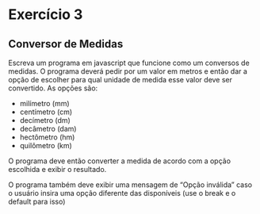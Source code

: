 # Exercício 3

## Conversor de Medidas

Escreva um programa em javascript que funcione como um conversos de medidas. O programa deverá pedir por um valor em metros e então dar a opção de escolher para qual unidade de medida esse valor deve ser convertido. As opções são:

- milímetro (mm)
- centímetro (cm)
- decímetro (dm)
- decâmetro (dam)
- hectômetro (hm)
- quilômetro (km)

O programa deve então converter a medida de acordo com a opção escolhida e exibir o resultado.

O programa também deve exibir uma mensagem de “Opção inválida” caso o usuário insira uma opção diferente das disponíveis (use o break e o default para isso)